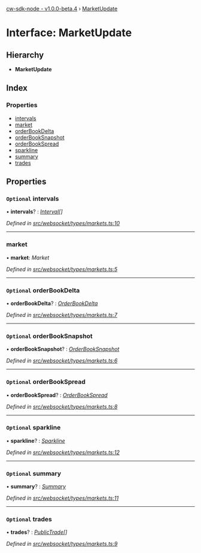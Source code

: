 [cw-sdk-node - v1.0.0-beta.4](../README.md) › [MarketUpdate](marketupdate.md)

# Interface: MarketUpdate

## Hierarchy

* **MarketUpdate**

## Index

### Properties

* [intervals](marketupdate.md#optional-intervals)
* [market](marketupdate.md#market)
* [orderBookDelta](marketupdate.md#optional-orderbookdelta)
* [orderBookSnapshot](marketupdate.md#optional-orderbooksnapshot)
* [orderBookSpread](marketupdate.md#optional-orderbookspread)
* [sparkline](marketupdate.md#optional-sparkline)
* [summary](marketupdate.md#optional-summary)
* [trades](marketupdate.md#optional-trades)

## Properties

### `Optional` intervals

• **intervals**? : *[Interval](interval.md)[]*

*Defined in [src/websocket/types/markets.ts:10](https://github.com/cryptowatch/cw-sdk-node/blob/53b8a13/src/websocket/types/markets.ts#L10)*

___

###  market

• **market**: *Market*

*Defined in [src/websocket/types/markets.ts:5](https://github.com/cryptowatch/cw-sdk-node/blob/53b8a13/src/websocket/types/markets.ts#L5)*

___

### `Optional` orderBookDelta

• **orderBookDelta**? : *[OrderBookDelta](orderbookdelta.md)*

*Defined in [src/websocket/types/markets.ts:7](https://github.com/cryptowatch/cw-sdk-node/blob/53b8a13/src/websocket/types/markets.ts#L7)*

___

### `Optional` orderBookSnapshot

• **orderBookSnapshot**? : *[OrderBookSnapshot](orderbooksnapshot.md)*

*Defined in [src/websocket/types/markets.ts:6](https://github.com/cryptowatch/cw-sdk-node/blob/53b8a13/src/websocket/types/markets.ts#L6)*

___

### `Optional` orderBookSpread

• **orderBookSpread**? : *[OrderBookSpread](orderbookspread.md)*

*Defined in [src/websocket/types/markets.ts:8](https://github.com/cryptowatch/cw-sdk-node/blob/53b8a13/src/websocket/types/markets.ts#L8)*

___

### `Optional` sparkline

• **sparkline**? : *[Sparkline](sparkline.md)*

*Defined in [src/websocket/types/markets.ts:12](https://github.com/cryptowatch/cw-sdk-node/blob/53b8a13/src/websocket/types/markets.ts#L12)*

___

### `Optional` summary

• **summary**? : *[Summary](summary.md)*

*Defined in [src/websocket/types/markets.ts:11](https://github.com/cryptowatch/cw-sdk-node/blob/53b8a13/src/websocket/types/markets.ts#L11)*

___

### `Optional` trades

• **trades**? : *[PublicTrade](publictrade.md)[]*

*Defined in [src/websocket/types/markets.ts:9](https://github.com/cryptowatch/cw-sdk-node/blob/53b8a13/src/websocket/types/markets.ts#L9)*
